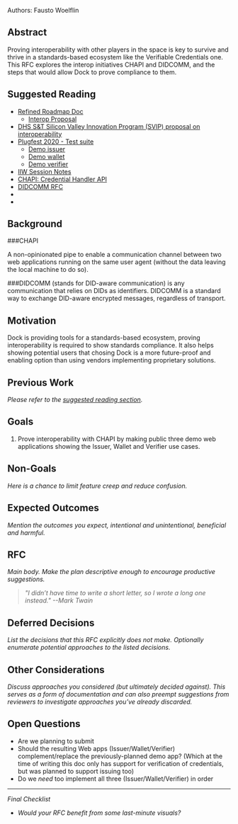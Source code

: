 Authors: Fausto Woelflin

## Abstract
Proving interoperability with other players in the space is key to survive and thrive in a standards-based ecosystem like the Verifiable Credentials one. This RFC explores the interop initiatives CHAPI and DIDCOMM, and the steps that would allow Dock to prove compliance to them.

## Suggested Reading
- [Refined Roadmap Doc](https://www.notion.so/dockteam/Refined-Roadmap-2020-04-92673bd7155447b2a4ab109b813c079a)
  - [Interop Proposal](https://www.notion.so/dockteam/Interop-ec6566afb9b440778779ae5fabac2e41)
- [DHS S&T Silicon Valley Innovation Program (SVIP) proposal on interoperability](https://drive.google.com/file/d/1XvwGzYYy7ZrdElmz4_zj3qVBXRH8DydO/view)
- [Plugfest 2020 - Test suite](https://github.com/w3c-ccg/vc-examples/tree/master/plugfest-2020)
  - [Demo issuer](https://github.com/digitalbazaar/chapi-demo-issuer)
  - [Demo wallet](https://github.com/digitalbazaar/chapi-demo-wallet)
  - [Demo verifier](https://github.com/digitalbazaar/chapi-demo-verifier)
- [IIW Session Notes](https://iiw.idcommons.net/IIW_30_Session_Notes)
- [CHAPI: Credential Handler API](https://w3c-ccg.github.io/credential-handler-api/)
- [DIDCOMM RFC](https://github.com/hyperledger/aries-rfcs/blob/master/concepts/0005-didcomm/README.md)
- []()
- []()

## Background
###CHAPI

A non-opinionated pipe to enable a communication channel between two web applications running on the same user agent (without the data leaving the local machine to do so).

###DIDCOMM
(stands for DID-aware communication) is any communication that relies on DIDs as identifiers. DIDCOMM is a standard way to exchange DID-aware encrypted messages, regardless of transport.

## Motivation

Dock is providing tools for a standards-based ecosystem, proving interoperability is required to show standards compliance. It also helps showing potential users that chosing Dock is a more future-proof and enabling option than using vendors implementing proprietary solutions.

## Previous Work

_Please refer to the [suggested reading section](#suggested-reading)._

## Goals

1. Prove interoperability with CHAPI by making public three demo web applications showing the Issuer, Wallet and Verifier use cases.


## Non-Goals

*Here is a chance to limit feature creep and reduce confusion.*

## Expected Outcomes

*Mention the outcomes you expect, intentional and unintentional, beneficial and harmful.*

## RFC

*Main body. Make the plan descriptive enough to encourage productive suggestions.*

> *"I didn’t have time to write a short letter, so I wrote a long one instead."*
> *--Mark Twain*

## Deferred Decisions

*List the decisions that this RFC explicitly does not make. Optionally enumerate potential approaches to the listed decisions.*

## Other Considerations

*Discuss approaches you considered (but ultimately decided against). This serves as a form of documentation and can also preempt suggestions from reviewers to investigate approaches you’ve already discarded.*

## Open Questions
- Are we planning to submit 
- Should the resulting Web apps (Issuer/Wallet/Verifier) complement/replace the previously-planned demo app? (Which at the time of writing this doc only has support for verification of credentials, but was planned to support issuing too)
- Do we _need_ too implement all three (Issuer/Wallet/Verifier) in order


---

*Final Checklist*

- *Would your RFC benefit from some last-minute visuals?*
